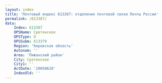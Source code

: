 ```yaml
---
layout: index
title: 'Почтовый индекс 613387: отделение почтовой связи Почты России'
permalink: /613387/
data:
    Index: 613387
    OPSName: Сретенское
    OPSType: О
    OPSSubm: 613379
    Region: 'Кировская область'
    Autonom: ''
    Area: 'Пижанский район'
    City: Сретенское
    City1: ''
    ActDate: '20050628'
    IndexOld: ''
---
```

